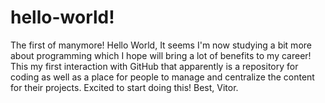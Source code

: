 # hello-world!
The first of manymore!
Hello World,
It seems I'm now studying a bit more about programming which I hope will bring a lot of benefits to my career!
This my first interaction with GitHub that apparently is a repository for coding as well as a place for people to manage and centralize the content for their projects.
Excited to start doing this!
Best,
Vitor.
